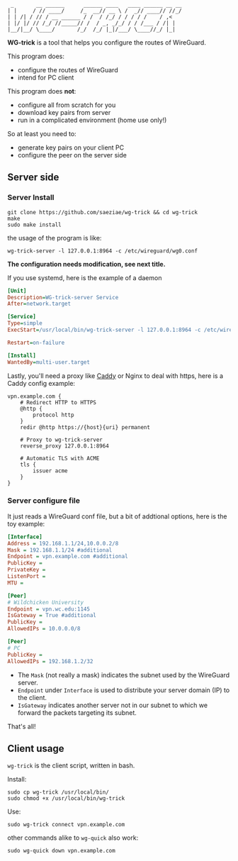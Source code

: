 ```
 _       __ ______      ______ ____   ____ ______ __ __
| |     / // ____/     /_  __// __ \ /  _// ____// //_/
| | /| / // / __ ______ / /  / /_/ / / / / /    / ,<   
| |/ |/ // /_/ //_____// /  / _, _/_/ / / /___ / /| |  
|__/|__/ \____/       /_/  /_/ |_|/___/ \____//_/ |_|  
```

**WG-trick** is a tool that helps you configure the routes of WireGuard.

This program does:

- configure the routes of WireGuard
- intend for PC client

This program does **not**:

- configure all from scratch for you
- download key pairs from server
- run in a complicated environment (home use only!)

So at least you need to:

- generate key pairs on your client PC
- configure the peer on the server side

## Server side

### Server Install

```shell
git clone https://github.com/saeziae/wg-trick && cd wg-trick
make
sudo make install
```

the usage of the program is like:

```shell
wg-trick-server -l 127.0.0.1:8964 -c /etc/wireguard/wg0.conf
```

**The configuration needs modification, see next title.**

If you use systemd, here is the example of a daemon

```ini
[Unit]
Description=WG-trick-server Service
After=network.target

[Service]
Type=simple
ExecStart=/usr/local/bin/wg-trick-server -l 127.0.0.1:8964 -c /etc/wireguard/wg0.conf

Restart=on-failure

[Install]
WantedBy=multi-user.target

```

Lastly, you'll need a proxy like [Caddy](https://github.com/caddyserver/caddy) or Nginx to deal with https, here is a Caddy config example:

```caddyfile
vpn.example.com {
    # Redirect HTTP to HTTPS
    @http {
        protocol http
    }
    redir @http https://{host}{uri} permanent

    # Proxy to wg-trick-server
    reverse_proxy 127.0.0.1:8964

    # Automatic TLS with ACME
    tls {
        issuer acme
    }
}

```

### Server configure file

It just reads a WireGuard conf file, but a bit of addtional options, here is the toy example:

```ini
[Interface]
Address = 192.168.1.1/24,10.0.0.2/8
Mask = 192.168.1.1/24 #additional
Endpoint = vpn.example.com #additional
PublicKey =
PrivateKey =
ListenPort =
MTU =

[Peer]
# Wildchicken University
Endpoint = vpn.wc.edu:1145
IsGateway = True #additional
PublicKey =
AllowedIPs = 10.0.0.0/8

[Peer]
# PC
PublicKey =
AllowedIPs = 192.168.1.2/32
```

- The `Mask` (not really a mask) indicates the subnet used by the WireGuard server.
- `Endpoint` under `Interface` is used to distribute your server domain (IP) to the client.
- `IsGateway` indicates another server not in our subnet to which we forward the packets targeting its subnet.

That's all!

## Client usage

`wg-trick` is the client script, written in bash.

Install:

```shell
sudo cp wg-trick /usr/local/bin/
sudo chmod +x /usr/local/bin/wg-trick
```

Use:

```shell
sudo wg-trick connect vpn.example.com
```

other commands alike to `wg-quick` also work:

```shell
sudo wg-quick down vpn.example.com
```
